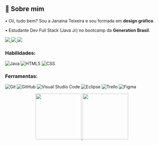 ## 🤍 Sobre mim

<p>• Oii, tudo bem? Sou a Janaina Teixeira e sou formada em <strong>design gráfico</strong>.</p>
<p>• Estudante Dev Full Stack (Java Jr) no bootcamp da <strong>Generation Brasil</strong>.</p>

<p>
  <a href="https://www.instagram.com/janagt/" alt="Instagram">
    <img src="https://img.shields.io/badge/-Instagram-E4405F?style=for-the-badge&logo=Instagram&logoColor=ffffff&link=https://www.instagram.com/janagt"/>
  </a>
  
  <a href="https://www.linkedin.com/in/janaina-teixeira" alt="Linkedin">
    <img src="https://img.shields.io/badge/-Linkedin-0077B5?style=for-the-badge&logo=Linkedin&logoColor=fffffff&link=https://www.linkedin.com/in/janainateixeira"/>
  </a>
  
  <a href="https://mailto:janainag.teixeira@outlook.com" alt="Gmail">
    <img src="https://img.shields.io/badge/-Gmail-%23333?style=for-the-badge&logo=Gmail&logoColor=ffffff&link=https://mailto:janainag.teixeira@outlook.com"/>
  </a>
</p>

### Habilidades:

![Java](https://img.shields.io/badge/-Java-333333?style=flat&logo=Java&logoColor=007396) ![HTML5](https://img.shields.io/badge/-HTML5-333333?style=flat&logo=HTML5) ![CSS](https://img.shields.io/badge/-CSS-333333?style=flat&logo=CSS3&logoColor=1572B6) 

### Ferramentas:
![Git](https://img.shields.io/badge/-Git-333333?style=flat&logo=git) ![GitHub](https://img.shields.io/badge/-GitHub-333333?style=flat&logo=github) ![Visual Studio Code](https://img.shields.io/badge/-Visual%20Studio%20Code-333333?style=flat&logo=visual-studio-code&logoColor=007ACC)
  ![Eclipse](https://img.shields.io/badge/-Eclipse-333333?style=flat&logo=eclipse-ide&logoColor=2C2255)
  ![Trello](https://img.shields.io/badge/-Trello-333333?style=flat&logo=trello&logoColor=007ACC)
  ![Figma](https://img.shields.io/badge/-Figma-333333?style=flat&logo=figma&logoColor=007ACC)

<div align="center">
  <a href="https://github.com/duribeiro">
    <img height="150em" src="https://github-readme-stats.vercel.app/api?username=janagt&count_private=true&include_all_commits=true&show_icons=true&theme=graywhite&hide_border=false&show_owner=true"/>
    <img height="150em" src="https://github-readme-stats.vercel.app/api/top-langs/?username=janagt&theme=graywhite&hide_border=false&&layout=compact"/>
  </a>
</div>


<!--### Hi there 👋

**janagt/janagt** is a ✨ _special_ ✨ repository because its `README.md` (this file) appears on your GitHub profile.

Here are some ideas to get you started:

- 🔭 I’m currently working on ...
- 🌱 I’m currently learning ...
- 👯 I’m looking to collaborate on ...
- 🤔 I’m looking for help with ...
- 💬 Ask me about ...
- 📫 How to reach me: ...
- 😄 Pronouns: ...
- ⚡ Fun fact: ...
-->
